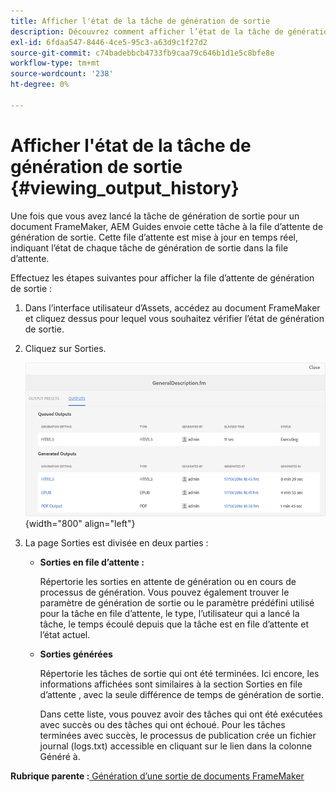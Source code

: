 ```yaml
---
title: Afficher l'état de la tâche de génération de sortie
description: Découvrez comment afficher l’état de la tâche de génération de sortie
exl-id: 6fdaa547-8446-4ce5-95c3-a63d9c1f27d2
source-git-commit: c74badebbcb4733fb9caa79c646b1d1e5c8bfe8e
workflow-type: tm+mt
source-wordcount: '238'
ht-degree: 0%

---
```


# Afficher l&#39;état de la tâche de génération de sortie {#viewing_output_history}

Une fois que vous avez lancé la tâche de génération de sortie pour un document FrameMaker, AEM Guides envoie cette tâche à la file d’attente de génération de sortie. Cette file d’attente est mise à jour en temps réel, indiquant l’état de chaque tâche de génération de sortie dans la file d’attente.

Effectuez les étapes suivantes pour afficher la file d’attente de génération de sortie :

1. Dans l’interface utilisateur d’Assets, accédez au document FrameMaker et cliquez dessus pour lequel vous souhaitez vérifier l’état de génération de sortie.

1. Cliquez sur Sorties.

   ![](images/output-queued-fm.png){width="800" align="left"}

1. La page Sorties est divisée en deux parties :

   - **Sorties en file d’attente :**

      Répertorie les sorties en attente de génération ou en cours de processus de génération. Vous pouvez également trouver le paramètre de génération de sortie ou le paramètre prédéfini utilisé pour la tâche en file d’attente, le type, l’utilisateur qui a lancé la tâche, le temps écoulé depuis que la tâche est en file d’attente et l’état actuel.

   - **Sorties générées**

      Répertorie les tâches de sortie qui ont été terminées. Ici encore, les informations affichées sont similaires à la section Sorties en file d’attente , avec la seule différence de temps de génération de sortie.

      Dans cette liste, vous pouvez avoir des tâches qui ont été exécutées avec succès ou des tâches qui ont échoué. Pour les tâches terminées avec succès, le processus de publication crée un fichier journal \(logs.txt\) accessible en cliquant sur le lien dans la colonne Généré à.


**Rubrique parente :**[ Génération d’une sortie de documents FrameMaker](fm-output-generatation.md)
